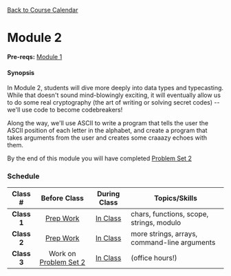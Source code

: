 [Back to Course Calendar](../../..)
# Module 2

**Pre-reqs:** [Module 1](../module1)

#### Synopsis 

In Module 2, students will dive more deeply into data types and typecasting. While that doesn't sound mind-blowingly exciting, it will eventually allow us to do some real cryptography (the art of writing or solving secret codes) -- we'll use code to become codebreakers!

Along the way, we'll use ASCII to write a program that tells the user the ASCII position of each letter in the alphabet, and create a program that takes arguments from the user and creates some craaazy echoes with them. 

By the end of this module you will have completed [Problem Set 2](http://cdn.cs50.net/2015/fall/psets/2/pset2/pset2.html#getting_started)

### Schedule

Class # | Before Class | During Class | Topics/Skills
:--------:|:------------:|:------------:|-----------------------|
**Class 1**| [Prep Work](./materials/class1-prep) | [In Class](./materials/class1) | chars, functions, scope, strings, modulo|
**Class 2**| [Prep Work](./materials/class2-prep) | [In Class](./materials/class2) | more strings, arrays, command-line arguments |
**Class 3**| Work on <a href="(http://cdn.cs50.net/2015/fall/psets/2/pset2/pset2.html#getting_started" target="_blank">Problem Set 2</a> | [In Class](./materials/class3) | (office hours!)|


  
